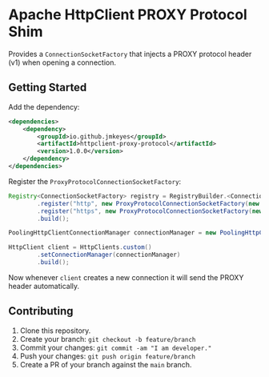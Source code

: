 Apache HttpClient PROXY Protocol Shim
=====================================

Provides a `ConnectionSocketFactory` that injects a PROXY protocol header (v1) when opening a connection.

Getting Started
----------------

Add the dependency:

```xml
<dependencies>
    <dependency>
        <groupId>io.github.jmkeyes</groupId>
        <artifactId>httpclient-proxy-protocol</artifactId>
        <version>1.0.0</version>
    </dependency>
</dependencies>
```

Register the `ProxyProtocolConnectionSocketFactory`:

```java
Registry<ConnectionSocketFactory> registry = RegistryBuilder.<ConnectionSocketFactory>create()
        .register("http", new ProxyProtocolConnectionSocketFactory(new PlainConnectionSocketFactory())
        .register("https", new ProxyProtocolConnectionSocketFactory(new SSLConnectionSocketFactory(sslContext)));
        .build();

PoolingHttpClientConnectionManager connectionManager = new PoolingHttpCLientConnectionManager(registry);

HttpClient client = HttpClients.custom()
        .setConnectionManager(connectionManager)
        .build();
```

Now whenever `client` creates a new connection it will send the PROXY header automatically.

Contributing
------------

  1. Clone this repository.
  2. Create your branch: `git checkout -b feature/branch`
  3. Commit your changes: `git commit -am "I am developer."`
  4. Push your changes: `git push origin feature/branch`
  5. Create a PR of your branch against the `main` branch.
